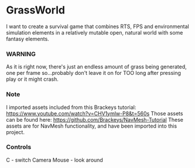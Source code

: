 # GrassWorld
I want to create a survival game that combines RTS, FPS and environmental simulation elements in a relatively mutable open, natural world with some fantasy elements.

### WARNING
As it is right now, there's just an endless amount of grass being generated, one per frame so...probably don't leave it on for TOO long after pressing play or it might crash.

### Note
I imported assets included from this Brackeys tutorial: https://www.youtube.com/watch?v=CHV1ymlw-P8&t=560s
Those assets can be found here: https://github.com/Brackeys/NavMesh-Tutorial
These assets are for NavMesh functionality, and have been imported into this project.

### Controls
C - switch Camera
Mouse - look around

